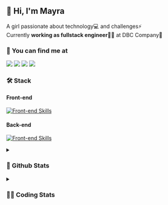 ## 👋 Hi, I'm Mayra

A girl passionate about technology💻 and challenges⚡  
Currently **working as fullstack engineer**👩‍💻 at DBC Company🚀   

### 💬 You can find me at

<a href="https://mayra.dev" target="_blank" rel="noopener"><img src="https://img.shields.io/badge/-mayra.dev-005FED?style=flat&logo=Google-chrome&logoColor=white"/></a>
<a href="https://linkedin.com/in/mayraamaral" target="_blank" rel="noopener"><img src="https://img.shields.io/badge/-/mayraamaral-0077B5?style=flat&logo=Linkedin&logoColor=white"/></a>
<a href="mailto:mayra@mayra.dev" target="_blank" rel="noopener"><img src="https://img.shields.io/badge/-mayra@mayra.dev-D14836?style=flat&logo=Gmail&logoColor=white"/></a>
<a href="" target="_blank" rel="noopener"><img src="https://img.shields.io/badge/-mayraamaral-7289DA?style=flat&logo=Discord&logoColor=white"/></a>

### 🛠️ Stack
#### Front-end

[![Front-end Skills](https://skillicons.dev/icons?i=react,next,redux,styledcomponents,html,css,sass,js,ts,figma)](https://skillicons.dev)
#### Back-end

[![Front-end Skills](https://skillicons.dev/icons?i=java,spring,postgres,git,linux,bash,nodejs,docker,jenkins)](https://skillicons.dev)


<details>
    <summary><h3>📌 Github Stats</h3></summary>
    <div align="center">
        <table>
      <td><img height="160em" src="https://github-readme-stats.vercel.app/api?username=mayraamaral&show_icons=true&theme=algolia&hide_border=true&hide=stars&count_private=true" alt="Readme stats"></td>
      <td><img height="160em" src="https://github-readme-stats.vercel.app/api/top-langs/?username=mayraamaral&&layout=compact&&theme=algolia&hide_border=true&langs_count=6" alt="Language stats"></td>
       </table>
  </div> 
    

  <p align="center">
    <img src="https://github-readme-streak-stats.herokuapp.com?user=mayraamaral&theme=dark&hide_border=true&date_format=j%20M%5B%20Y%5D&locale=pt-br&background=050F2C&ring=0195DD&fire=23AA7D&currStreakLabel=23AA7D" alt="Streak stats">
  </p> 
</details>

<details>
  <summary><h3>👩‍💻 Coding Stats</h3></summary>
  
  <!--START_SECTION:waka-->
![Code Time](http://img.shields.io/badge/Code%20Time-116%20hrs%2042%20mins-blue)

**🐱 My GitHub Data** 

> 📦 578.1 kB Used in GitHub's Storage 
 > 
> 🏆 246 Contributions in the Year 2023
 > 
> 🚫 Not Opted to Hire
 > 
> 📜 46 Public Repositories 
 > 
> 🔑 24 Private Repositories 
 > 
**I'm an Early 🐤** 

```text
🌞 Morning                297 commits         ████░░░░░░░░░░░░░░░░░░░░░   15.36 % 
🌆 Daytime                871 commits         ███████████░░░░░░░░░░░░░░   45.04 % 
🌃 Evening                666 commits         █████████░░░░░░░░░░░░░░░░   34.44 % 
🌙 Night                  100 commits         █░░░░░░░░░░░░░░░░░░░░░░░░   05.17 % 
```
📅 **I'm Most Productive on Monday** 

```text
Monday                   426 commits         ██████░░░░░░░░░░░░░░░░░░░   22.03 % 
Tuesday                  320 commits         ████░░░░░░░░░░░░░░░░░░░░░   16.55 % 
Wednesday                258 commits         ███░░░░░░░░░░░░░░░░░░░░░░   13.34 % 
Thursday                 304 commits         ████░░░░░░░░░░░░░░░░░░░░░   15.72 % 
Friday                   276 commits         ████░░░░░░░░░░░░░░░░░░░░░   14.27 % 
Saturday                 129 commits         ██░░░░░░░░░░░░░░░░░░░░░░░   06.67 % 
Sunday                   221 commits         ███░░░░░░░░░░░░░░░░░░░░░░   11.43 % 
```


📊 **This Week I Spent My Time On** 

```text
🕑︎ Time Zone: America/Sao_Paulo

💬 Programming Languages: 
Java                     4 hrs 50 mins       ████████████████████░░░░░   78.01 % 
Properties               42 mins             ███░░░░░░░░░░░░░░░░░░░░░░   11.36 % 
FTL                      18 mins             █░░░░░░░░░░░░░░░░░░░░░░░░   04.84 % 
Markdown                 8 mins              █░░░░░░░░░░░░░░░░░░░░░░░░   02.32 % 
XML                      8 mins              █░░░░░░░░░░░░░░░░░░░░░░░░   02.28 % 

🔥 Editors: 
IntelliJ                 5 hrs 6 mins        █████████████████████░░░░   82.23 % 
VS Code                  1 hr 6 mins         ████░░░░░░░░░░░░░░░░░░░░░   17.77 % 

🐱‍💻 Projects: 
vs12-back                1 hr 48 mins        ███████░░░░░░░░░░░░░░░░░░   29.00 % 
pessoaapi                1 hr 26 mins        ██████░░░░░░░░░░░░░░░░░░░   23.25 % 
aula-06                  1 hr 25 mins        ██████░░░░░░░░░░░░░░░░░░░   23.05 % 
PessoaAPI2               36 mins             ██░░░░░░░░░░░░░░░░░░░░░░░   09.85 % 
Antonio Badaro           18 mins             █░░░░░░░░░░░░░░░░░░░░░░░░   04.88 % 

💻 Operating System: 
Linux                    6 hrs 12 mins       █████████████████████████   100.00 % 
```

**I Mostly Code in JavaScript** 

```text
JavaScript               98 repos            ███████░░░░░░░░░░░░░░░░░░   28.99 % 
TypeScript               92 repos            ███████░░░░░░░░░░░░░░░░░░   27.22 % 
HTML                     76 repos            ██████░░░░░░░░░░░░░░░░░░░   22.49 % 
Java                     52 repos            ████░░░░░░░░░░░░░░░░░░░░░   15.38 % 
CSS                      17 repos            █░░░░░░░░░░░░░░░░░░░░░░░░   05.03 % 
```




 Last Updated on 09/08/2023 18:43:46 UTC
<!--END_SECTION:waka-->

</details>
